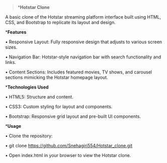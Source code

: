 > ***Hotstar Clone**


A basic clone of the Hotstar streaming platform interface built using HTML, CSS, and Bootstrap to replicate its layout and design.




***Features**

•	Responsive Layout: Fully responsive design that adjusts to various screen sizes.

•	Navigation Bar: Hotstar-style navigation bar with search functionality and links.

•	Content Sections: Includes featured movies, TV shows, and carousel sections mimicking the Hotstar homepage layout.




***Technologies Used**

•	HTML5: Structure and content.

•	CSS3: Custom styling for layout and components.

•	Bootstrap: Responsive grid layout and pre-built UI components.



***Usage**

•	Clone the repository:

•	git clone https://github.com/Snehagiri554/Hotstar_clone.git

•	Open index.html in your browser to view the Hotstar clone.
